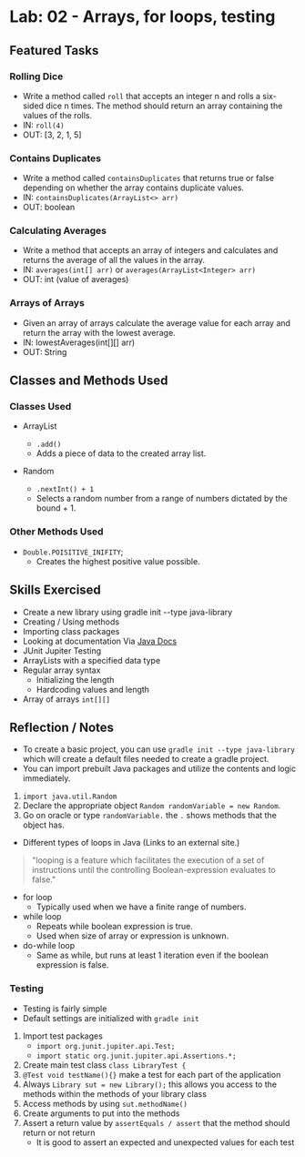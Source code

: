 # Lab: 02 - Arrays, for loops, testing

## Featured Tasks

### Rolling Dice

- Write a method called `roll` that accepts an integer n and rolls a six-sided dice n times. The method should return an array containing the values of the rolls.
- IN: `roll(4)`
- OUT: [3, 2, 1, 5]


### Contains Duplicates

- Write a method called `containsDuplicates` that returns true or false depending on whether the array contains duplicate values.
- IN: `containsDuplicates(ArrayList<> arr)`
- OUT: boolean

### Calculating Averages

- Write a method that accepts an array of integers and calculates and returns the average of all the values in the array.
- IN: `averages(int[] arr)` or `averages(ArrayList<Integer> arr)`
- OUT: int (value of averages)

### Arrays of Arrays

- Given an array of arrays calculate the average value for each array and return the array with the lowest average.
- IN: lowestAverages(int[][] arr)
- OUT: String

## Classes and Methods Used

### Classes Used

- ArrayList
    - `.add()`
    - Adds a piece of data to the created array list.

- Random
    - `.nextInt() + 1`
    - Selects a random number from a range of numbers dictated by the bound + 1.

### Other Methods Used

- `Double.POISITIVE_INIFITY`;
  - Creates the highest positive value possible.

## Skills Exercised

- Create a new library using gradle init --type java-library
- Creating / Using methods
- Importing class packages
- Looking at documentation Via [Java Docs](https://docs.oracle.com/javase/8/docs/api/)
- JUnit Jupiter Testing
- ArrayLists with a specified data type
- Regular array syntax
  - Initializing the length
  - Hardcoding values and length
- Array of arrays `int[][]`

## Reflection / Notes

- To create a basic project, you can use `gradle init --type java-library` which will create a default files needed to create a gradle project.
- You can import prebuilt Java packages and utilize the contents and logic immediately.
1. `import java.util.Random`
2. Declare the appropriate object `Random randomVariable = new Random`.
3. Go on oracle or type `randomVariable.` the `.` shows methods that the object has.
- Different types of loops in Java (Links to an external site.)
> "looping is a feature which facilitates the execution of a set of instructions until the controlling Boolean-expression evaluates to false."
- for loop 
  - Typically used when we have a finite range of numbers.
- while loop
  - Repeats while boolean expression is true.
  - Used when size of array or expression is unknown.
- do-while loop
  - Same as while, but runs at least 1 iteration even if the boolean expression is false.

### Testing
- Testing is fairly simple
- Default settings are initialized with `gradle init`
1. Import test packages
   - `import org.junit.jupiter.api.Test;`
   - `import static org.junit.jupiter.api.Assertions.*;`
2. Create main test class `class LibraryTest {`
3. `@Test void testName(){}` make a test for each part of the application
4. Always `Library sut = new Library();` this allows you access to the methods within the methods of your library class
5. Access methods by using `sut.methodName()`
6. Create arguments to put into the methods
7. Assert a return value by `assertEquals / assert` that the method should return or not return
   - It is good to assert an expected and unexpected values for each test